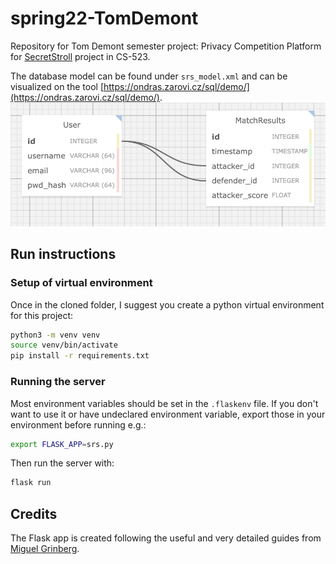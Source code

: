 # spring22-TomDemont
Repository for Tom Demont semester project: Privacy Competition Platform for [SecretStroll](https://github.com/spring-epfl/CS-523-public/tree/master/secretstroll) project in CS-523.

The database model can be found under `srs_model.xml` and can be visualized on the tool [https://ondras.zarovi.cz/sql/demo/](https://ondras.zarovi.cz/sql/demo/).
![model](srs_model.png)

## Run instructions
### Setup of virtual environment
Once in the cloned folder, I suggest you create a python virtual environment for this project:
```zsh
python3 -m venv venv
source venv/bin/activate
pip install -r requirements.txt
```

### Running the server
Most environment variables should be set in the `.flaskenv` file. If you don't want to use it or have undeclared environment variable, export those in your environment before running e.g.:
```zsh
export FLASK_APP=srs.py
```
Then run the server with:
```zsh
flask run
```

## Credits
The Flask app is created following the useful and very detailed guides from [Miguel Grinberg](https://blog.miguelgrinberg.com/post/the-flask-mega-tutorial-part-i-hello-world).